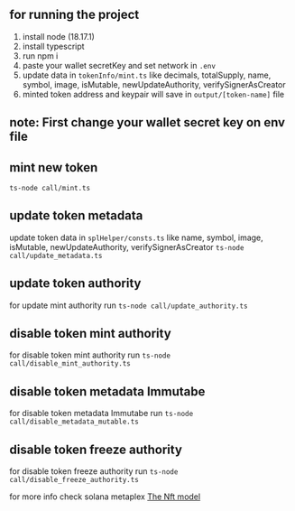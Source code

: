 ## for running the project
1. install node (18.17.1)
2. install typescript
3. run npm i
4. paste your wallet secretKey and set network in `.env` 
5. update data in `tokenInfo/mint.ts`
  like decimals, totalSupply, name, symbol, image, isMutable, newUpdateAuthority, verifySignerAsCreator
6. minted token address and keypair will save in `output/[token-name]` file

## note: First change your wallet secret key on env file
## mint new token
`ts-node call/mint.ts`

## update token metadata 
update token data in `splHelper/consts.ts`
like name, symbol, image, isMutable, newUpdateAuthority, verifySignerAsCreator
`ts-node call/update_metadata.ts`

## update token authority 
for update mint authority run `ts-node call/update_authority.ts`

## disable token mint authority 
for disable token mint authority  run `ts-node call/disable_mint_authority.ts`

## disable token metadata Immutabe 
for disable token metadata Immutabe  run `ts-node call/disable_metadata_mutable.ts`

## disable token freeze  authority
for disable token freeze  authority run `ts-node call/disable_freeze_authority.ts`


for more info check solana metaplex [The Nft model](https://github.com/metaplex-foundation/js?tab=readme-ov-file#the-nft-model)
